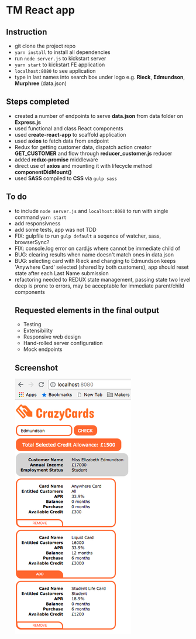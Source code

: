 # TM React app

## Instruction
- git clone the project repo
- ```yarn install``` to install all dependencies
- run ```node server.js``` to kickstart server
- ```yarn start``` to kickstart FE application
- ```localhost:8080``` to see application
- type in last names into search box under logo e.g. **Rieck**, **Edmundson**, **Murphree** (data.json)

## Steps completed
- created a number of endpoints to serve **data.json** from data folder on **Express.js**
- used functional and class React components
- used **create-react-app** to scaffold application
- used **axios** to fetch data from endpoint
- Redux for getting customer data, dispatch action creator **GET_CUSTOMER** and flow through **reducer_customer.js** reducer
- added **redux-promise** middleware
- direct use of **axios** and mounting it with lifecycle method **componentDidMount()**
- used **SASS** compiled to **CSS** via ```gulp sass```

## To do
- to include ```node server.js``` and ```localhost:8080``` to run with single command ```yarn start```
- add responsivness
- add some tests, app was not TDD
- FIX: gulpfile to run ```gulp default``` a seqence of watcher, sass, browserSync? 
- FIX: console.log error on card.js where <tr> cannot be immediate child of <table>
- BUG: clearing results when name doesn't match ones in data.json
- BUG: selecting card with Rieck and changing to Edmundson keeps 'Anywhere Card' selected (shared by both customers), app should reset state after each Last Name submission
- refactoring needed to REDUX state management, passing state two level deep is prone to errors, may be acceptable for immediate parent/child components
 
## Requested elements in the final output
- Testing
- Extensibility
- Responsive web design
- Hand-rolled server configuration
- Mock endpoints

## Screenshot
![Screenshot](public/screenshot-tm.png)
